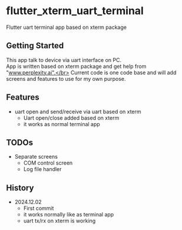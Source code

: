 # flutter_xterm_uart_terminal

Flutter uart terminal app based on xterm package

## Getting Started

This app talk to device via uart interface on PC.</br>
App is written based on xterm package and get help from "www.perplexity.ai".</br>
Current code is one code base and will add screens and features to use for my own purpose.</br>

## Features

- uart open and send/receive via uart based on xterm
  - Uart open/close added based on xterm
  - it works as normal terminal app

## TODOs

- Separate screens
  - COM control screen
  - Log file handler

## History

- 2024.12.02
  - First commit
  - it works normally like as terminal app
  - uart tx/rx on xterm is working
  